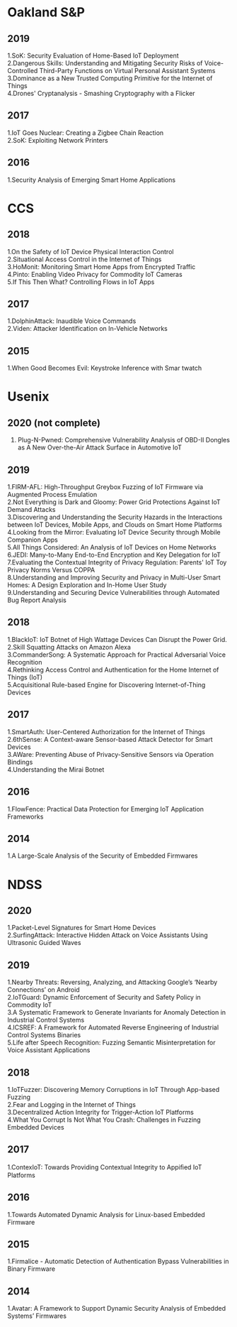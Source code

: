 # Oakland S&P
## 2019
1.SoK: Security Evaluation of Home-Based IoT Deployment  
2.Dangerous Skills: Understanding and Mitigating Security Risks of Voice-Controlled Third-Party Functions on Virtual Personal Assistant Systems  
3.Dominance as a New Trusted Computing Primitive for the Internet of Things  
4.Drones' Cryptanalysis - Smashing Cryptography with a Flicker  
## 2017
1.IoT Goes Nuclear: Creating a Zigbee Chain Reaction  
2.SoK: Exploiting Network Printers  
## 2016
1.Security Analysis of Emerging Smart Home Applications  

# CCS
## 2018
1.On the Safety of IoT Device Physical Interaction Control  
2.Situational Access Control in the Internet of Things  
3.HoMonit: Monitoring Smart Home Apps from Encrypted Traffic  
4.Pinto: Enabling Video Privacy for Commodity IoT Cameras  
5.If This Then What? Controlling Flows in IoT Apps
## 2017
1.DolphinAttack: Inaudible Voice Commands  
2.Viden: Attacker Identification on In-Vehicle Networks  
## 2015
1.When Good Becomes Evil: Keystroke Inference with Smar twatch  
# Usenix
## 2020 (not complete)
1. Plug-N-Pwned: Comprehensive Vulnerability Analysis of OBD-II Dongles as A New Over-the-Air Attack Surface in Automotive IoT  

## 2019
1.FIRM-AFL: High-Throughput Greybox Fuzzing of IoT Firmware via Augmented Process Emulation  
2.Not Everything is Dark and Gloomy: Power Grid Protections Against IoT Demand Attacks  
3.Discovering and Understanding the Security Hazards in the Interactions between IoT Devices, Mobile Apps, and Clouds on Smart Home Platforms   
4.Looking from the Mirror: Evaluating IoT Device Security through Mobile Companion Apps  
5.All Things Considered: An Analysis of IoT Devices on Home Networks    
6.JEDI: Many-to-Many End-to-End Encryption and Key Delegation for IoT     
7.Evaluating the Contextual Integrity of Privacy Regulation: Parents' IoT Toy Privacy Norms Versus COPPA  
8.Understanding and Improving Security and Privacy in Multi-User Smart Homes: A Design Exploration and In-Home User Study  
9.Understanding and Securing Device Vulnerabilities through Automated Bug Report Analysis  
## 2018
1.BlackIoT: IoT Botnet of High Wattage Devices Can Disrupt the Power Grid.  
2.Skill Squatting Attacks on Amazon Alexa  
3.CommanderSong: A Systematic Approach for Practical Adversarial Voice Recognition  
4.Rethinking Access Control and Authentication for the Home Internet of Things (IoT)  
5.Acquisitional Rule-based Engine for Discovering Internet-of-Thing Devices  
## 2017
1.SmartAuth: User-Centered Authorization for the Internet of Things  
2.6thSense: A Context-aware Sensor-based Attack Detector for Smart Devices  
3.AWare: Preventing Abuse of Privacy-Sensitive Sensors via Operation Bindings  
4.Understanding the Mirai Botnet  
## 2016
1.FlowFence: Practical Data Protection for Emerging IoT Application Frameworks  
## 2014
1.A Large-Scale Analysis of the Security of Embedded Firmwares  
# NDSS
## 2020
1.Packet-Level Signatures for Smart Home Devices  
2.SurfingAttack: Interactive Hidden Attack on Voice Assistants Using Ultrasonic Guided Waves
## 2019
1.Nearby Threats: Reversing, Analyzing, and Attacking Google’s ‘Nearby Connections’ on Android  
2.IoTGuard: Dynamic Enforcement of Security and Safety Policy in Commodity IoT  
3.A Systematic Framework to Generate Invariants for Anomaly Detection in Industrial Control Systems  
4.ICSREF: A Framework for Automated Reverse Engineering of Industrial Control Systems Binaries  
5.Life after Speech Recognition: Fuzzing Semantic Misinterpretation for Voice Assistant Applications  
## 2018
1.IoTFuzzer: Discovering Memory Corruptions in IoT Through App-based Fuzzing  
2.Fear and Logging in the Internet of Things  
3.Decentralized Action Integrity for Trigger-Action IoT Platforms  
4.What You Corrupt Is Not What You Crash: Challenges in Fuzzing Embedded Devices  
## 2017
1.ContexIoT: Towards Providing Contextual Integrity to Appiﬁed IoT Platforms  
## 2016
1.Towards Automated Dynamic Analysis for Linux-based Embedded Firmware  
## 2015
1.Firmalice - Automatic Detection of Authentication Bypass Vulnerabilities in Binary Firmware  
## 2014
1.Avatar: A Framework to Support Dynamic Security Analysis of Embedded Systems’ Firmwares  
